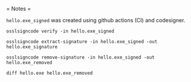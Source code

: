 = Notes =

`hello.exe_signed` was created using github actions (CI) and codesigner.

```
osslsigncode verify -in hello.exe_signed
```

```
osslsigncode extract-signature -in hello.exe_signed -out hello.exe_signature
```

```
osslsigncode remove-signature -in hello.exe_signed -out hello.exe_removed
```

```
diff hello.exe hello.exe_removed
```
